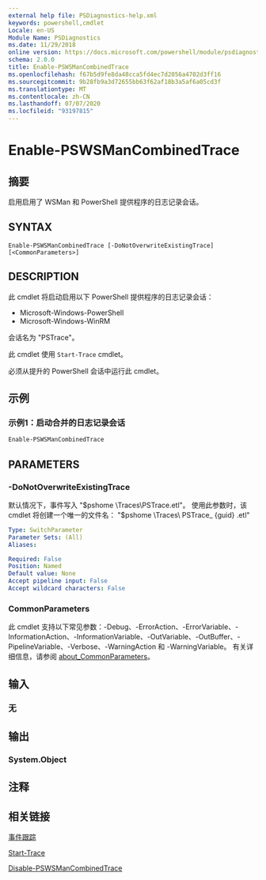 ```yaml
---
external help file: PSDiagnostics-help.xml
keywords: powershell,cmdlet
Locale: en-US
Module Name: PSDiagnostics
ms.date: 11/29/2018
online version: https://docs.microsoft.com/powershell/module/psdiagnostics/enable-pswsmancombinedtrace?view=powershell-5.1&WT.mc_id=ps-gethelp
schema: 2.0.0
title: Enable-PSWSManCombinedTrace
ms.openlocfilehash: f67b5d9fe8da48cca5fd4ec7d2056a4702d3ff16
ms.sourcegitcommit: 9b28fb9a3d72655bb63f62af18b3a5af6a05cd3f
ms.translationtype: MT
ms.contentlocale: zh-CN
ms.lasthandoff: 07/07/2020
ms.locfileid: "93197815"
---
```

# Enable-PSWSManCombinedTrace

## 摘要
启用启用了 WSMan 和 PowerShell 提供程序的日志记录会话。

## SYNTAX

```
Enable-PSWSManCombinedTrace [-DoNotOverwriteExistingTrace] [<CommonParameters>]
```

## DESCRIPTION

此 cmdlet 将启动启用以下 PowerShell 提供程序的日志记录会话：

- Microsoft-Windows-PowerShell
- Microsoft-Windows-WinRM

会话名为 "PSTrace"。

此 cmdlet 使用 `Start-Trace` cmdlet。

必须从提升的 PowerShell 会话中运行此 cmdlet。

## 示例

### 示例1：启动合并的日志记录会话

```powershell
Enable-PSWSManCombinedTrace
```

## PARAMETERS

### -DoNotOverwriteExistingTrace

默认情况下，事件写入 "$pshome \Traces\PSTrace.etl"。 使用此参数时，该 cmdlet 将创建一个唯一的文件名： "$pshome \Traces\ PSTrace_ {guid} .etl"

```yaml
Type: SwitchParameter
Parameter Sets: (All)
Aliases:

Required: False
Position: Named
Default value: None
Accept pipeline input: False
Accept wildcard characters: False
```

### CommonParameters

此 cmdlet 支持以下常见参数：-Debug、-ErrorAction、-ErrorVariable、-InformationAction、-InformationVariable、-OutVariable、-OutBuffer、-PipelineVariable、-Verbose、-WarningAction 和 -WarningVariable。 有关详细信息，请参阅 [about_CommonParameters](https://go.microsoft.com/fwlink/?LinkID=113216)。

## 输入

### 无

## 输出

### System.Object

## 注释

## 相关链接

[事件跟踪](/windows/desktop/ETW/event-tracing-portal)

[Start-Trace](start-trace.md)

[Disable-PSWSManCombinedTrace](Disable-PSWSManCombinedTrace.md)
